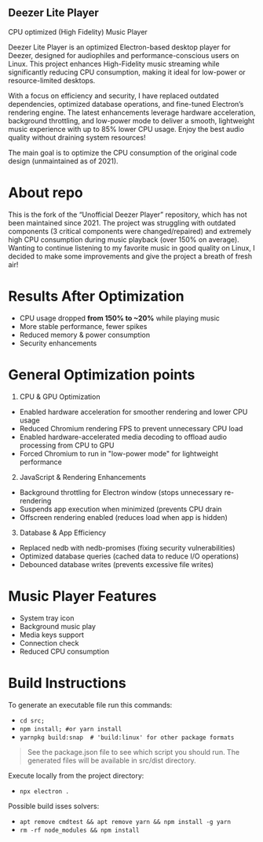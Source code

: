 ## Deezer Lite Player

CPU optimized (High Fidelity) Music Player

Deezer Lite Player is an optimized Electron-based desktop player for Deezer, designed for audiophiles and performance-conscious users on Linux. This project enhances High-Fidelity music streaming while significantly reducing CPU consumption, making it ideal for low-power or resource-limited desktops.

With a focus on efficiency and security, I have replaced outdated dependencies, optimized database operations, and fine-tuned Electron’s rendering engine. The latest enhancements leverage hardware acceleration, background throttling, and low-power mode to deliver a smooth, lightweight music experience with up to 85% lower CPU usage. Enjoy the best audio quality without draining system resources!

The main goal is to optimize the CPU consumption of the original code design (unmaintained as of 2021).

# About repo

This is the fork of the “Unofficial Deezer Player” repository, which has not been maintained since 2021. The project was struggling with outdated components (3 critical components were changed/repaired) and extremely high CPU consumption during music playback (over 150% on average).
Wanting to continue listening to my favorite music in good quality on Linux, I decided to make some improvements and give the project a breath of fresh air!

# Results After Optimization

* CPU usage dropped **from 150% to ~20%** while playing music
* More stable performance, fewer spikes
* Reduced memory & power consumption
* Security enhancements


# General Optimization points

1) CPU & GPU Optimization

* Enabled hardware acceleration for smoother rendering and lower CPU usage
* Reduced Chromium rendering FPS to prevent unnecessary CPU load
* Enabled hardware-accelerated media decoding to offload audio processing from CPU to GPU
* Forced Chromium to run in "low-power mode" for lightweight performance

2) JavaScript & Rendering Enhancements

* Background throttling for Electron window (stops unnecessary re-rendering
* Suspends app execution when minimized (prevents CPU drain
* Offscreen rendering enabled (reduces load when app is hidden)

3) Database & App Efficiency

* Replaced nedb with nedb-promises (fixing security vulnerabilities)
* Optimized database queries (cached data to reduce I/O operations)
* Debounced database writes (prevents excessive file writes)


# Music Player Features

* System tray icon
* Background music play
* Media keys support
* Connection check
* Reduced CPU consumption


# Build Instructions

To generate an executable file run this commands:

* ``cd src;``
* ``npm install; #or yarn install``
* ``yarnpkg build:snap 	# 'build:linux' for other package formats``

> See the package.json file to see which script you should run. The generated files will be available in src/dist directory.

Execute locally from the project directory:

* ``npx electron .``

Possible build isses solvers:

* ``apt remove cmdtest && apt remove yarn && npm install -g yarn``
* ``rm -rf node_modules && npm install``
